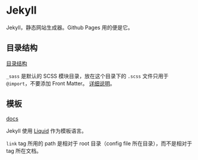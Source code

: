 # Jekyll

Jekyll，静态网站生成器。Github Pages 用的便是它。

## 目录结构

[目录结构](https://jekyllrb.com/docs/structure/)

`_sass` 是默认的 SCSS 模块目录，放在这个目录下的 `.scss` 文件只用于 `@import`，不要添加 Front Matter。
[详细说明](https://jekyllrb.com/docs/assets/#sassscss)。

## 模板

[docs](https://jekyllrb.com/docs/templates/)

Jekyll 使用 [Liquid](https://shopify.github.io/liquid/) 作为模板语言。

`link` tag 所用的 path 是相对于 root 目录（config file 所在目录），而不是相对于 tag 所在文档。
